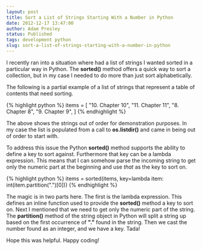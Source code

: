 ```yaml
---
layout: post
title: Sort a List of Strings Starting With a Number in Python
date: 2012-12-17 13:47:00
author: Adam Presley
status: Published
tags: development python
slug: sort-a-list-of-strings-starting-with-a-number-in-python
---
```


I recently ran into a situation where had a list of strings I wanted
sorted in a particular way in Python. The **sorted()** method offers a
quick way to sort a collection, but in my case I needed to do more than
just sort alphabetically.

The following is a partial example of a list of strings that represent a
table of contents that need sorting.

{% highlight python %}
items = [
	"10. Chapter 10",
	"11. Chapter 11",
	"8. Chapter 8",
	"9. Chapter 9",
]
{% endhighlight %}

The above shows the strings out of order for demonstration purposes. In
my case the list is populated from a call to **os.listdir()** and came
in being out of order to start with.

To address this issue the Python **sorted()** method supports the
ability to define a key to sort against. Furthermore that key can be a
lambda expression. This means that I can somehow parse the incoming
string to get only the numeric part at the beginning and use *that* as
the key to sort on.

{% highlight python %}
items = sorted(items, key=lambda item: int(item.partition(".")[0]))
{% endhighlight %}

The magic is in two parts here. The first is the lambda expression. This
defines an inline function used to provide the **sorted()** method a key
to sort on. Next I mentioned that we need to get only the numeric part
of the string. The **partition()** method of the string object in Python
will split a string up based on the first occurrence of **"."** found in
the string. Then we cast the number found as an integer, and we have a
key. Tada!

Hope this was helpful. Happy coding!
